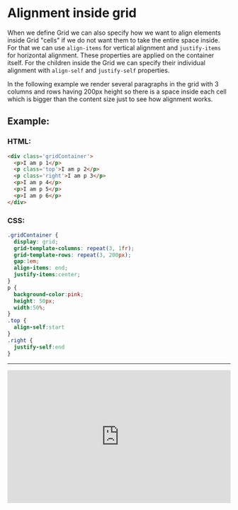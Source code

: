 # Alignment inside grid

<!-- > "If you think responsive’s simple, I feel bad for you son. We got 99 viewports, but the iPhone’s just one." -- Josh Brewer, [March 10, 2010](https://twitter.com/jbrewer/status/178528003402379265)

--- -->
<!-- 
<details>
    <summary>🎬 Video: media queries</summary><div class='video-container'>
        <iframe src="https://www.youtube.com/embed/o4WlEldamdM?rel=0" frameborder="0" allow="accelerometer; autoplay; encrypted-media; gyroscope; picture-in-picture" allowfullscreen rel='0'></iframe></div>
</details>

--- -->

When we define Grid we can also specify how we want to align elements inside Grid "cells" if we do not want them to take the entire space inside. For that we can use `align-items` for vertical alignment and `justify-items` for horizontal alignment. These properties are applied on the container itself. For the children inside the Grid we can specify their individual alignment with `align-self` and `justify-self` properties.

In the following example we render several paragraphs in the grid with 3 columns and rows having 200px height so there is a space inside each cell which is bigger than the content size just to see how alignment works. 

## Example:

### HTML:
```html
<div class='gridContainer'>
  <p>I am p 1</p>
  <p class='top'>I am p 2</p>
  <p class='right'>I am p 3</p>
  <p>I am p 4</p>
  <p>I am p 5</p>
  <p>I am p 6</p>
</div>
```

### CSS:
```css
.gridContainer {
  display: grid;
  grid-template-columns: repeat(3, 1fr);
  grid-template-rows: repeat(3, 200px);
  gap:1em;
  align-items: end;
  justify-items:center;
}
p {
  background-color:pink;
  height: 50px;
  width:50%;
}
.top {
  align-self:start
}
.right {
  justify-self:end
}
```

---

<iframe height="300" style="width: 100%;" scrolling="no" title="Vertical/horizontal alignment in Grid" src="https://codepen.io/GK3000/embed/podrEYr?default-tab=html%2Cresult" frameborder="no" loading="lazy" allowtransparency="true" allowfullscreen="true">
  See the Pen <a href="https://codepen.io/GK3000/pen/podrEYr">
  Vertical/horizontal alignment in Grid</a> by George K (<a href="https://codepen.io/GK3000">@GK3000</a>)
  on <a href="https://codepen.io">CodePen</a>.
</iframe>